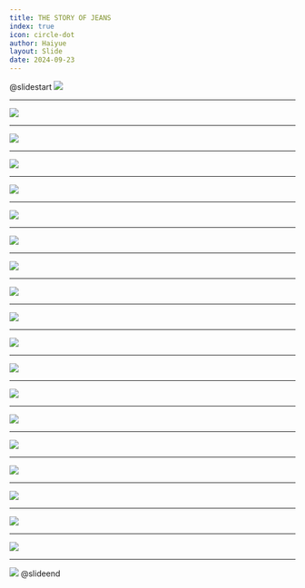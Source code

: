 ```yaml
---
title: THE STORY OF JEANS
index: true
icon: circle-dot
author: Haiyue
layout: Slide
date: 2024-09-23
---
```

 
@slidestart
![](https://raw.githubusercontent.com/yclord/reading/refs/heads/master/english/Level-M/THE%20STORY%20OF%20JEANS/001.webp)

---

![](https://raw.githubusercontent.com/yclord/reading/refs/heads/master/english/Level-M/THE%20STORY%20OF%20JEANS/002.webp)

---

![](https://raw.githubusercontent.com/yclord/reading/refs/heads/master/english/Level-M/THE%20STORY%20OF%20JEANS/003.webp)

---

![](https://raw.githubusercontent.com/yclord/reading/refs/heads/master/english/Level-M/THE%20STORY%20OF%20JEANS/004.webp)

---

![](https://raw.githubusercontent.com/yclord/reading/refs/heads/master/english/Level-M/THE%20STORY%20OF%20JEANS/005.webp)

---

![](https://raw.githubusercontent.com/yclord/reading/refs/heads/master/english/Level-M/THE%20STORY%20OF%20JEANS/006.webp)

---

![](https://raw.githubusercontent.com/yclord/reading/refs/heads/master/english/Level-M/THE%20STORY%20OF%20JEANS/007.webp)

---

![](https://raw.githubusercontent.com/yclord/reading/refs/heads/master/english/Level-M/THE%20STORY%20OF%20JEANS/008.webp)

---

![](https://raw.githubusercontent.com/yclord/reading/refs/heads/master/english/Level-M/THE%20STORY%20OF%20JEANS/009.webp)

---

![](https://raw.githubusercontent.com/yclord/reading/refs/heads/master/english/Level-M/THE%20STORY%20OF%20JEANS/010.webp)

---

![](https://raw.githubusercontent.com/yclord/reading/refs/heads/master/english/Level-M/THE%20STORY%20OF%20JEANS/011.webp)

---

![](https://raw.githubusercontent.com/yclord/reading/refs/heads/master/english/Level-M/THE%20STORY%20OF%20JEANS/012.webp)

---

![](https://raw.githubusercontent.com/yclord/reading/refs/heads/master/english/Level-M/THE%20STORY%20OF%20JEANS/013.webp)

---

![](https://raw.githubusercontent.com/yclord/reading/refs/heads/master/english/Level-M/THE%20STORY%20OF%20JEANS/014.webp)

---

![](https://raw.githubusercontent.com/yclord/reading/refs/heads/master/english/Level-M/THE%20STORY%20OF%20JEANS/015.webp)

---

![](https://raw.githubusercontent.com/yclord/reading/refs/heads/master/english/Level-M/THE%20STORY%20OF%20JEANS/016.webp)

---

![](https://raw.githubusercontent.com/yclord/reading/refs/heads/master/english/Level-M/THE%20STORY%20OF%20JEANS/017.webp)

---

![](https://raw.githubusercontent.com/yclord/reading/refs/heads/master/english/Level-M/THE%20STORY%20OF%20JEANS/018.webp)

---

![](https://raw.githubusercontent.com/yclord/reading/refs/heads/master/english/Level-M/THE%20STORY%20OF%20JEANS/019.webp)

---

![](https://raw.githubusercontent.com/yclord/reading/refs/heads/master/english/Level-M/THE%20STORY%20OF%20JEANS/020.webp)
@slideend
